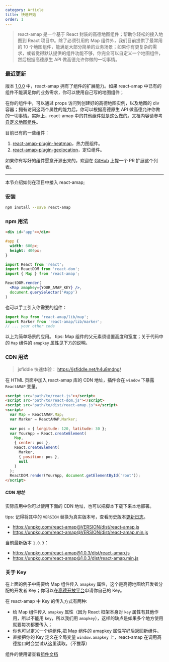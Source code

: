 ```yaml
---
category: Article
title: 快速开始
order: 1
---
```


> react-amap 是一个基于 React 封装的高德地图组件；帮助你轻松的接入地图到 React 项目中。除了必须引用的 Map 组件外，我们目前提供了最常用的 10 个地图组件，能满足大部分简单的业务场景；如果你有更复杂的需求，或者觉得默认提供的组件功能不够，你完全可以自定义一个地图组件，然后根据高德原生 API 做高德允许你做的一切事情。

### 最近更新

版本 [1.0.0](https://www.npmjs.com/package/react-amap) 中，react-amap 拥有了组件的扩展能力。如果 react-amap 中已有的组件不能满足你的业务需求，你可以使用自己写的地图组件；

在你的组件中，可以通过 props 访问到创建好的高德地图实例，以及地图的 div 容器；拥有访问这两个属性的能力后，你可以根据高德原生 API 做高德允许你做的一切事情。实际上，react-amap 中的其他组件就是这么做的。文档内容请参考[自定义地图组件](https://elemefe.github.io/react-amap/articles/extend)。

目前已有的一些组件：

1. [react-amap-plugin-heatmap](https://www.npmjs.com/package/react-amap-plugin-heatmap)，热力图组件。
2. [react-amap-plugin-geolocation](https://www.npmjs.com/package/react-amap-plugin-geolocation)，定位组件。

如果你有写好的组件愿意开源出来的，欢迎在 [GitHub](https://github.com/ElemeFE/react-amap) 上提一个 PR 扩展这个列表。

---

本节介绍如何在项目中接入 react-amap;

### 安装

```bash
npm install --save react-amap
```

### npm 用法

```html
<div id="app"></div>
```

```css
#app {
  width: 600px;
  height: 400px;
}
```

```jsx
import React from 'react';
import ReactDOM from 'react-dom';
import { Map } from 'react-amap';

ReactDOM.render(
  <Map amapkey={YOUR_AMAP_KEY} />,
  document.querySelector('#app')
)
```

也可以手工引入你需要的组件：
    
```jsx
import Map from 'react-amap/lib/map';
import Marker from 'react-amap/lib/marker';
// ... your other code
```
    
以上为简单场景的应用。
tips: Map 组件的父元素须设置高度和宽度；关于代码中的 `Map` 组件的 `amapkey` 属性见下方的说明。

### CDN 用法

> jsfiddle 快速体验： https://jsfiddle.net/h4u8mdng/

在 HTML 页面中加入 react-amap 库的 CDN 地址，插件会在 `window` 下暴露 `ReactAMAP` 变量。

```html
<script src="path/to/react.js"></script>
<script src="path/to/react-dom.js"></script>
<script src="path/to/dist/react-amap.js"></script>
<script>
  var Map = ReactAMAP.Map;
  var Marker = ReactAMAP.Marker;
  
  var pos = { longitude: 120, latitude: 30 };
  var YourApp = React.createElement(
    Map, 
    { center: pos }, 
    React.createElement(
      Marker, 
      { position: pos }, 
      null
    )
  );
  ReactDOM.render(YourApp, document.getElementById('root'));
</script>
```

##### CDN 地址

实际应用中你可以使用下面的 CDN 地址，也可以把脚本下载下来本地部署。

tips: 记得将其中的 `VERSION` 替换为真实版本号，查看历史版本[更新日志](https://elemefe.github.io/react-amap/articles/changelog)。

+ https://unpkg.com/react-amap@VERSION/dist/react-amap.js
+ https://unpkg.com/react-amap@VERSION/dist/react-amap.min.js

当前最新版本 `1.0.3`：

+ https://unpkg.com/react-amap@1.0.3/dist/react-amap.js
+ https://unpkg.com/react-amap@1.0.3/dist/react-amap.min.js

### 关于 Key

在上面的例子中需要给 Map 组件传入 `amapkey` 属性，这个是高德地图给开发者分配的开发者 Key；你可以在[高德开放平台](http://lbs.amap.com/faq/account/key/67)申请你自己的 Key。

在 react-amap 中 Key 的传入方式有两种:

+ 给 Map 组件传入 `amapkey` 属性（因为 React 框架本身对 `key` 属性有其他作用，所以不能用 `key`，所以我们用 `amapkey`），这样的缺点是如果多个地方使用就要每次都要传入；
+ 你也可以定义一个纯组件,把 Map 组件的 amapkey 属性写好后返回新组件。
+ 直接把你的 Key 定义在全局变量 `window.amapkey` 上，react-amap 在调用高德接口时会尝试从这里读取。（不推荐）

组件的使用请查看[组件文档](/components/about)
